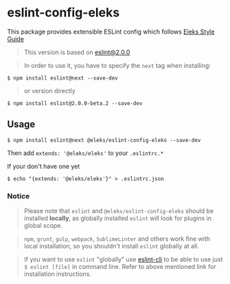 eslint-config-eleks
===================

This package provides extensible ESLint config which follows [Eleks Style Guide](https://github.com/eleks-front-end/js-styleguide)

> This version is based on eslint@2.0.0

> In order to use it, you have to specify the `next` tag when installing:

    $ npm install eslint@next --save-dev

> or version directly

    $ npm install eslint@2.0.0-beta.2 --save-dev


## Usage

    $ npm install eslint@next @eleks/eslint-config-eleks --save-dev

Then add ```extends: '@eleks/eleks'``` to your ```.eslintrc.*```

If your don't have one yet

    $ echo "{extends: '@eleks/eleks'}" > .eslintrc.json

### Notice

> Please note that ```eslint``` and ```@eleks/eslint-config-eleks``` should be installed **locally**, as globally installed ```eslint``` will look for plugins in global scope.

> `npm`, `grunt`, `gulp`, `webpack`, `SublimeLinter` and others work fine with local installation, so you shouldn't install ```eslint``` globally at all.

> If you want to use ```eslint``` "globally" use [eslint-cli](https://www.npmjs.com/package/eslint-cli) to be able to use just ```$ eslint [file]``` in command line. Refer to above mentioned link for installation instructions.
